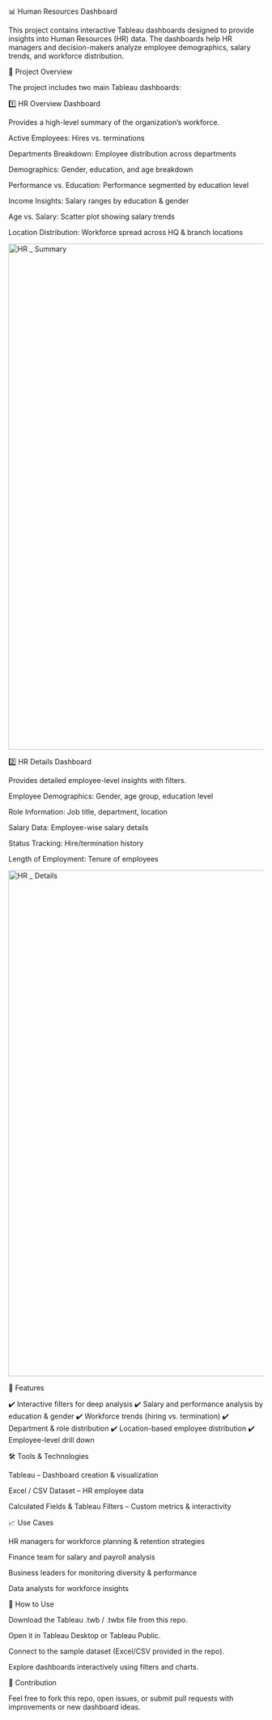 📊 Human Resources Dashboard

This project contains interactive Tableau dashboards designed to provide insights into Human Resources (HR) data. The dashboards help HR managers and decision-makers analyze employee demographics, salary trends, and workforce distribution.

📂 Project Overview

The project includes two main Tableau dashboards:

1️⃣ HR Overview Dashboard

Provides a high-level summary of the organization’s workforce.

Active Employees: Hires vs. terminations

Departments Breakdown: Employee distribution across departments

Demographics: Gender, education, and age breakdown

Performance vs. Education: Performance segmented by education level

Income Insights: Salary ranges by education & gender

Age vs. Salary: Scatter plot showing salary trends

Location Distribution: Workforce spread across HQ & branch locations

<img width="1749" height="999" alt="HR _ Summary" src="https://github.com/user-attachments/assets/bf792a5c-abfc-4d68-aeeb-a77fac47685b" />


2️⃣ HR Details Dashboard

Provides detailed employee-level insights with filters.

Employee Demographics: Gender, age group, education level

Role Information: Job title, department, location

Salary Data: Employee-wise salary details

Status Tracking: Hire/termination history

Length of Employment: Tenure of employees

<img width="1749" height="999" alt="HR _ Details" src="https://github.com/user-attachments/assets/06e316ab-2776-4206-973b-7ecd8214a13f" />


🚀 Features

✔️ Interactive filters for deep analysis
✔️ Salary and performance analysis by education & gender
✔️ Workforce trends (hiring vs. termination)
✔️ Department & role distribution
✔️ Location-based employee distribution
✔️ Employee-level drill down

🛠️ Tools & Technologies

Tableau – Dashboard creation & visualization

Excel / CSV Dataset – HR employee data

Calculated Fields & Tableau Filters – Custom metrics & interactivity

📈 Use Cases

HR managers for workforce planning & retention strategies

Finance team for salary and payroll analysis

Business leaders for monitoring diversity & performance

Data analysts for workforce insights

📌 How to Use

Download the Tableau .twb / .twbx file from this repo.

Open it in Tableau Desktop or Tableau Public.

Connect to the sample dataset (Excel/CSV provided in the repo).

Explore dashboards interactively using filters and charts.

🤝 Contribution

Feel free to fork this repo, open issues, or submit pull requests with improvements or new dashboard ideas.

